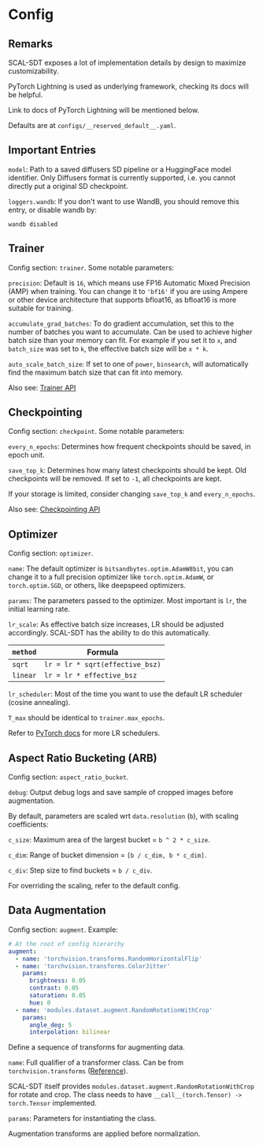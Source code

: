 # Config

## Remarks

SCAL-SDT exposes a lot of implementation details by design to maximize customizability.

PyTorch Lightning is used as underlying framework, checking its docs will be helpful.

Link to docs of PyTorch Lightning will be mentioned below.

Defaults are at `configs/__reserved_default__.yaml`.

## Important Entries

`model`: Path to a saved diffusers SD pipeline or a HuggingFace model identifier.
Only Diffusers format is currently supported, i.e. you cannot directly put a original SD checkpoint.

`loggers.wandb`: If you don't want to use WandB, you should remove this entry, or disable wandb by:

```shell
wandb disabled
```

## Trainer

Config section: `trainer`. Some notable parameters:

`precision`: Default is `16`, which means use FP16 Automatic Mixed Precision (AMP) when training.
You can change it to `'bf16'` if you are using Ampere or other device architecture that supports bfloat16,
as bfloat16 is more suitable for training.

`accumulate_grad_batches`: To do gradient accumulation, set this to the number of batches you want to accumulate.
Can be used to achieve higher batch size than your memory can fit. For example if you set it to `x`, and `batch_size`
was
set to `k`, the effective batch size will be `x * k`.

`auto_scale_batch_size`: If set to one of `power`, `binsearch`,
will automatically find the maximum batch size that can fit into memory.

Also see:
[Trainer API](https://pytorch-lightning.readthedocs.io/en/stable/common/trainer.html#trainer-class-api)

## Checkpointing

Config section: `checkpoint`. Some notable parameters:

`every_n_epochs`: Determines how frequent checkpoints should be saved, in epoch unit.

`save_top_k`: Determines how many latest checkpoints should be kept. Old checkpoints will be removed.
If set to `-1`, all checkpoints are kept.

If your storage is limited, consider changing `save_top_k` and `every_n_epochs`.

Also see:
[Checkpointing API](https://pytorch-lightning.readthedocs.io/en/stable/api/pytorch_lightning.callbacks.ModelCheckpoint.html)

## Optimizer

Config section: `optimizer`.

`name`: The default optimizer is `bitsandbytes.optim.AdamW8bit`,
you can change it to a full precision optimizer like `torch.optim.AdamW`, or `torch.optim.SGD`,
or others, like deepspeed optimizers.

`params`: The parameters passed to the optimizer. Most important is `lr`, the initial learning rate.

`lr_scale`: As effective batch size increases, LR should be adjusted accordingly.
SCAL-SDT has the ability to do this automatically.

| `method` | Formula                         |
|----------|---------------------------------|
| `sqrt`   | `lr = lr * sqrt(effective_bsz)` |
| `linear` | `lr = lr * effective_bsz`       |

`lr_scheduler`: Most of the time you want to use the default LR scheduler (cosine annealing).

`T_max` should be identical to `trainer.max_epochs`.

Refer to [PyTorch docs](https://pytorch.org/docs/stable/optim.html#how-to-adjust-learning-rate)
for more LR schedulers.

## Aspect Ratio Bucketing (ARB)

Config section: `aspect_ratio_bucket`.

`debug`: Output debug logs and save sample of cropped images before augmentation.

By default, parameters are scaled wrt `data.resolution` (`b`), with scaling coefficients:

`c_size`: Maximum area of the largest bucket = `b ^ 2 * c_size`.

`c_dim`: Range of bucket dimension = `[b / c_dim, b * c_dim]`.

`c_div`: Step size to find buckets = `b / c_div`.

For overriding the scaling, refer to the default config.

## Data Augmentation

Config section: `augment`. Example:

```yaml
# At the root of config hierarchy
augment:
  - name: 'torchvision.transforms.RandomHorizontalFlip'
  - name: 'torchvision.transforms.ColorJitter'
    params:
      brightness: 0.05
      contrast: 0.05
      saturation: 0.05
      hue: 0
  - name: 'modules.dataset.augment.RandomRotationWithCrop'
    params:
      angle_deg: 5
      interpolation: bilinear
```

Define a sequence of transforms for augmenting data.

`name`: Full qualifier of a transformer class.
Can be from `torchvision.transforms`
([Reference](https://pytorch.org/vision/stable/transforms.html#transforms-on-pil-image-and-torch-tensor)).

SCAL-SDT itself provides `modules.dataset.augment.RandomRotationWithCrop` for rotate and crop.
The class needs to have `__call__(torch.Tensor) -> torch.Tensor` implemented.

`params`: Parameters for instantiating the class.

Augmentation transforms are applied before normalization.
